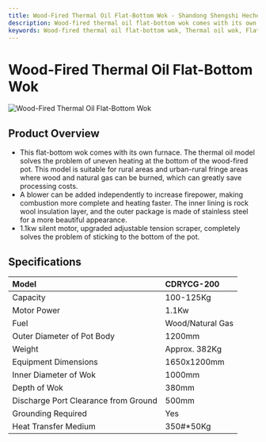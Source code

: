 ```yaml
---
title: Wood-Fired Thermal Oil Flat-Bottom Wok - Shandong Shengshi Hecheng Machinery Co., Ltd.
description: Wood-fired thermal oil flat-bottom wok comes with its own furnace, thermal oil model solves uneven heating problem, can burn wood and natural gas, inner lining rock wool insulation layer, outer stainless steel, suitable for oilseed frying preprocessing.
keywords: Wood-fired thermal oil flat-bottom wok, Thermal oil wok, Flat-bottom wok, Wood-fired wok, Gas wok, Oilseed wok, Wok equipment, Thermal oil heating wok, Rock wool insulation wok, Stainless steel wok, Oilseed processing wok, Wok machine, Wok equipment
---
```


# Wood-Fired Thermal Oil Flat-Bottom Wok
![Wood-Fired Thermal Oil Flat-Bottom Wok](https://i.postimg.cc/wHP2fGLt/202509051612083.png?dl=1)
## Product Overview

* This flat-bottom wok comes with its own furnace. The thermal oil model solves the problem of uneven heating at the bottom of the wood-fired pot. This model is suitable for rural areas and urban-rural fringe areas where wood and natural gas can be burned, which can greatly save processing costs.
* A blower can be added independently to increase firepower, making combustion more complete and heating faster. The inner lining is rock wool insulation layer, and the outer package is made of stainless steel for a more beautiful appearance.
* 1.1kw silent motor, upgraded adjustable tension scraper, completely solves the problem of sticking to the bottom of the pot.

## Specifications

| Model | CDRYCG-200 |
| :--- | :--- |
| Capacity | 100-125Kg |
| Motor Power | 1.1Kw |
| Fuel | Wood/Natural Gas |
| Outer Diameter of Pot Body | 1200mm |
| Weight | Approx. 382Kg |
| Equipment Dimensions | 1650x1200mm |
| Inner Diameter of Wok | 1000mm |
| Depth of Wok | 380mm |
| Discharge Port Clearance from Ground | 500mm |
| Grounding Required | Yes |
| Heat Transfer Medium | 350#*50Kg |